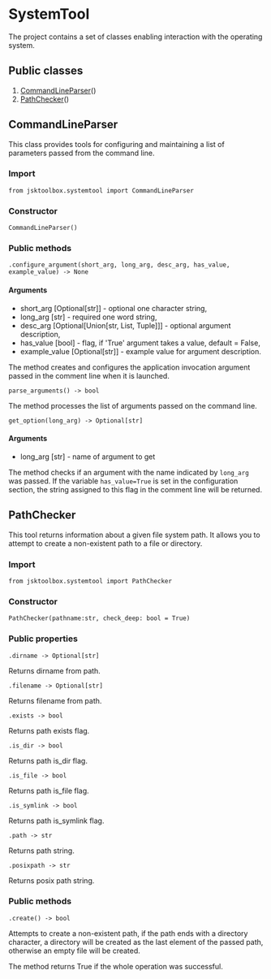 # SystemTool

The project contains a set of classes enabling interaction with the operating system.

## Public classes

1. [CommandLineParser](https://github.com/Szumak75/JskToolBox/blob/1.0.19/docs/SystemTool.md#commandlineparser)()
1. [PathChecker](https://github.com/Szumak75/JskToolBox/blob/1.0.19/docs/SystemTool.md#pathchecker)()

## CommandLineParser

This class provides tools for configuring and maintaining a list of parameters passed from the command line.

### Import

```
from jsktoolbox.systemtool import CommandLineParser
```

### Constructor

```
CommandLineParser()
```

### Public methods

```
.configure_argument(short_arg, long_arg, desc_arg, has_value, example_value) -> None
```

#### Arguments

* short_arg [Optional[str]] - optional one character string,
* long_arg [str] - required one word string,
* desc_arg [Optional[Union[str, List, Tuple]]] - optional argument description,
* has_value [bool] - flag, if 'True' argument takes a value, default = False,
* example_value [Optional[str]] - example value for argument description.

The method creates and configures the application invocation argument passed in the comment line when it is launched.

```
parse_arguments() -> bool
```

The method processes the list of arguments passed on the command line.

```
get_option(long_arg) -> Optional[str]
```

#### Arguments

* long_arg [str] - name of argument to get

The method checks if an argument with the name indicated by `long_arg` was passed. If the variable `has_value=True` is set in the configuration section, the string assigned to this flag in the comment line will be returned.


## PathChecker

This tool returns information about a given file system path. It allows you to attempt to create a non-existent path to a file or directory.

### Import

```
from jsktoolbox.systemtool import PathChecker
```

### Constructor

```
PathChecker(pathname:str, check_deep: bool = True)
```

### Public properties

```
.dirname -> Optional[str]
```

Returns dirname from path.

```
.filename -> Optional[str]
```

Returns filename from path.

```
.exists -> bool
```

Returns path exists flag.

```
.is_dir -> bool
```

Returns path is_dir flag.

```
.is_file -> bool
```

Returns path is_file flag.

```
.is_symlink -> bool
```

Returns path is_symlink flag.

```
.path -> str
```

Returns path string.

```
.posixpath -> str
```

Returns posix path string.


### Public methods

```
.create() -> bool
```

Attempts to create a non-existent path, if the path ends with a directory character, a directory will be created as the last element of the passed path, otherwise an empty file will be created.

The method returns True if the whole operation was successful.
